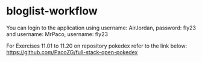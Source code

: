 # bloglist-workflow
You can login to the application using username: AirJordan, password: fly23 and username: MrPaco, username: fly23

For Exercises 11.01 to 11.20 on repository pokedex refer to the link below:
https://github.com/PacoZG/full-stack-open-pokedex